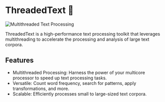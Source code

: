 # ThreadedText :rocket:

![Multithreaded Text Processing](https://media1.giphy.com/media/VL9Lf1Prtt0n6uiLXE/giphy.gif?cid=ecf05e47z7xwi81zfqneqslqef9i4823yii0p1lqvc8zq17a&ep=v1_stickers_search&rid=giphy.gif&ct=s)

ThreadedText is a high-performance text processing toolkit that leverages multithreading to accelerate the processing and analysis of large text corpora.

## Features

- Multithreaded Processing: Harness the power of your multicore processor to speed up text processing tasks.
- Versatile: Count word frequency, search for patterns, apply transformations, and more.
- Scalable: Efficiently processes small to large-sized text corpora.


